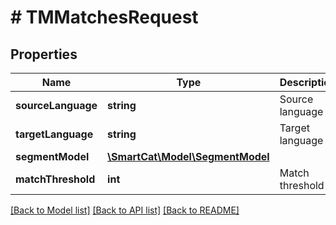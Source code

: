 # # TMMatchesRequest

## Properties

Name | Type | Description | Notes
------------ | ------------- | ------------- | -------------
**sourceLanguage** | **string** | Source language | [optional]
**targetLanguage** | **string** | Target language | [optional]
**segmentModel** | [**\SmartCat\Model\SegmentModel**](SegmentModel.md) |  | [optional]
**matchThreshold** | **int** | Match threshold | [optional]

[[Back to Model list]](../../README.md#models) [[Back to API list]](../../README.md#endpoints) [[Back to README]](../../README.md)
